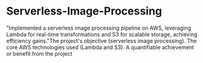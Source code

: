 # Serverless-Image-Processing
"Implemented a serverless image processing pipeline on AWS, leveraging Lambda for real-time transformations and S3 for scalable storage, achieving efficiency gains."The project's objective (serverless image processing). The core AWS technologies used (Lambda and S3). A quantifiable achievement or benefit from the project
